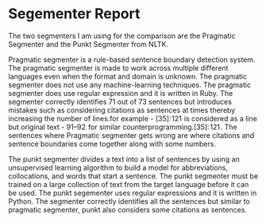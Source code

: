# Segementer Report

The two segmenters I am using for the comparison are the Pragmatic Segmenter and the Punkt Segmenter from NLTK.

Pragmatic segmenter is a rule-based sentence boundary detection system. The pragmatic segmenter is made to work across multiple different languages even when the format and domain is unknown. The pragmatic segmenter does not use any machine-learning techniques. The pragmatic segmenter does use regular expression and it is written in Ruby. The segmenter correctly identifies 71 out of 73 sentences but introduces mistakes such as considering citations as sentences at times thereby increasing the number of lines.for example - [35]: 121  is considered as a line but original text - 91–92  for similar counterprogramming.[35]: 121 . The sentences where Pragmatic segmenter gets wrong are where citations and sentence boundaries come together along with some numbers.


The punkt segmenter divides a text into a list of sentences by using an unsupervised learning algorithm to build a model for abbreviations, collocations, and words that start a sentence. The punkt segmenter must be trained on a large collection of text from the target language before it can be used. The punkt segementer uses regular expressions and it is written in Python. The segmenter correctly identifies all the sentences but similar to pragmatic segmenter, punkt also considers some citations as sentences.
